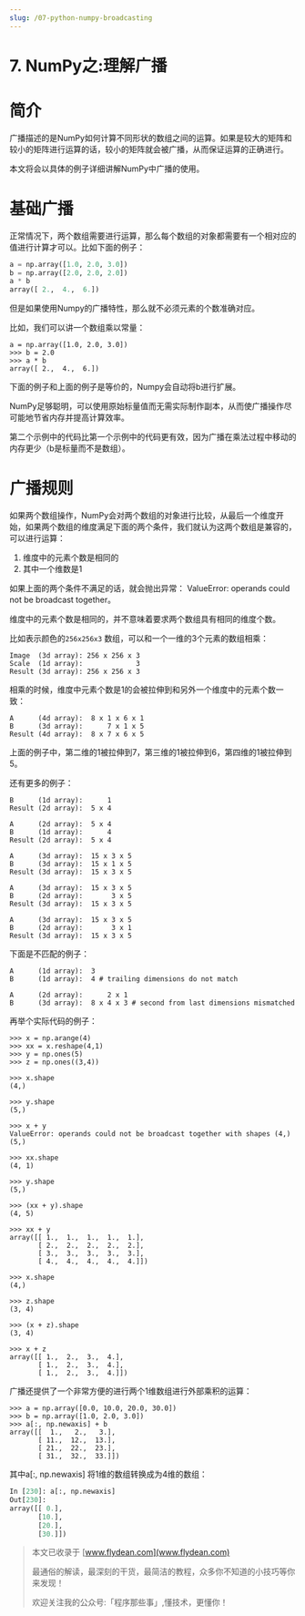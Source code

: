 ```yaml
---
slug: /07-python-numpy-broadcasting
---
```


# 7. NumPy之:理解广播



# 简介

广播描述的是NumPy如何计算不同形状的数组之间的运算。如果是较大的矩阵和较小的矩阵进行运算的话，较小的矩阵就会被广播，从而保证运算的正确进行。

本文将会以具体的例子详细讲解NumPy中广播的使用。

# 基础广播

正常情况下，两个数组需要进行运算，那么每个数组的对象都需要有一个相对应的值进行计算才可以。比如下面的例子：

~~~python
a = np.array([1.0, 2.0, 3.0])
b = np.array([2.0, 2.0, 2.0])
a * b
array([ 2.,  4.,  6.])
~~~

但是如果使用Numpy的广播特性，那么就不必须元素的个数准确对应。

比如，我们可以讲一个数组乘以常量：

```
a = np.array([1.0, 2.0, 3.0])
>>> b = 2.0
>>> a * b
array([ 2.,  4.,  6.])
```

下面的例子和上面的例子是等价的，Numpy会自动将b进行扩展。

NumPy足够聪明，可以使用原始标量值而无需实际制作副本，从而使广播操作尽可能地节省内存并提高计算效率。

第二个示例中的代码比第一个示例中的代码更有效，因为广播在乘法过程中移动的内存更少（b是标量而不是数组）。

# 广播规则

如果两个数组操作，NumPy会对两个数组的对象进行比较，从最后一个维度开始，如果两个数组的维度满足下面的两个条件，我们就认为这两个数组是兼容的，可以进行运算：

1. 维度中的元素个数是相同的
2. 其中一个维数是1

如果上面的两个条件不满足的话，就会抛出异常： ValueError: operands could not be broadcast together。

维度中的元素个数是相同的，并不意味着要求两个数组具有相同的维度个数。

比如表示颜色的`256x256x3` 数组，可以和一个一维的3个元素的数组相乘：

```
Image  (3d array): 256 x 256 x 3
Scale  (1d array):             3
Result (3d array): 256 x 256 x 3
```

相乘的时候，维度中元素个数是1的会被拉伸到和另外一个维度中的元素个数一致：

```
A      (4d array):  8 x 1 x 6 x 1
B      (3d array):      7 x 1 x 5
Result (4d array):  8 x 7 x 6 x 5
```

上面的例子中，第二维的1被拉伸到7，第三维的1被拉伸到6，第四维的1被拉伸到5。

还有更多的例子：

```
B      (1d array):      1
Result (2d array):  5 x 4

A      (2d array):  5 x 4
B      (1d array):      4
Result (2d array):  5 x 4

A      (3d array):  15 x 3 x 5
B      (3d array):  15 x 1 x 5
Result (3d array):  15 x 3 x 5

A      (3d array):  15 x 3 x 5
B      (2d array):       3 x 5
Result (3d array):  15 x 3 x 5

A      (3d array):  15 x 3 x 5
B      (2d array):       3 x 1
Result (3d array):  15 x 3 x 5
```

下面是不匹配的例子：

```
A      (1d array):  3
B      (1d array):  4 # trailing dimensions do not match

A      (2d array):      2 x 1
B      (3d array):  8 x 4 x 3 # second from last dimensions mismatched
```

再举个实际代码的例子：

```
>>> x = np.arange(4)
>>> xx = x.reshape(4,1)
>>> y = np.ones(5)
>>> z = np.ones((3,4))

>>> x.shape
(4,)

>>> y.shape
(5,)

>>> x + y
ValueError: operands could not be broadcast together with shapes (4,) (5,)

>>> xx.shape
(4, 1)

>>> y.shape
(5,)

>>> (xx + y).shape
(4, 5)

>>> xx + y
array([[ 1.,  1.,  1.,  1.,  1.],
       [ 2.,  2.,  2.,  2.,  2.],
       [ 3.,  3.,  3.,  3.,  3.],
       [ 4.,  4.,  4.,  4.,  4.]])

>>> x.shape
(4,)

>>> z.shape
(3, 4)

>>> (x + z).shape
(3, 4)

>>> x + z
array([[ 1.,  2.,  3.,  4.],
       [ 1.,  2.,  3.,  4.],
       [ 1.,  2.,  3.,  4.]])
```

广播还提供了一个非常方便的进行两个1维数组进行外部乘积的运算：

```
>>> a = np.array([0.0, 10.0, 20.0, 30.0])
>>> b = np.array([1.0, 2.0, 3.0])
>>> a[:, np.newaxis] + b
array([[  1.,   2.,   3.],
       [ 11.,  12.,  13.],
       [ 21.,  22.,  23.],
       [ 31.,  32.,  33.]])
```

其中a[:, np.newaxis] 将1维的数组转换成为4维的数组：

~~~python
In [230]: a[:, np.newaxis]
Out[230]:
array([[ 0.],
       [10.],
       [20.],
       [30.]])
~~~

> 本文已收录于 [www.flydean.com](www.flydean.com)
>
> 最通俗的解读，最深刻的干货，最简洁的教程，众多你不知道的小技巧等你来发现！
> 
> 欢迎关注我的公众号:「程序那些事」,懂技术，更懂你！
